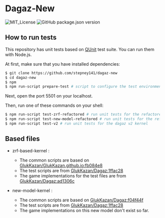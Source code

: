 # Dagaz-New

![MIT_License](https://img.shields.io/github/license/stepney141/dagaz-new?color=blue)
![GitHub package.json version](https://img.shields.io/github/package-json/v/stepney141/dagaz-new?color=brightgreen)

## How to run tests

This repository has unit tests based on [QUnit](https://qunitjs.com/) test suite. You can run them with Node.js.

At first, make sure that you have installed dependencies:

```bash
$ git clone https://github.com/stepney141/dagaz-new
$ cd dagaz-new
$ npm
$ npm run-script prepare-test # script to configure the test environment.
```

Next, open the port 5501 on your localhost.

Then, run one of these commands on your shell:

```bash
$ npm run-script test-zrf-refactored # run unit tests for the refactored zrf-based kernel
$ npm run-script test-new-model-refactored # run unit tests for the refactored new-model kernel
$ npm run-script test-v2 # run unit tests for the dagaz v2 kernel
```

## Based files

- zrf-based-kernel :
  - The common scripts are based on [GlukKazan/GlukKazan.github.io:fb084e8](https://github.com/GlukKazan/GlukKazan.github.io/blob/fb084e880915b0410b21f3190a3c9e2a86a79ce9/common-scripts)
  - The test scripts are from [GlukKazan/Dagaz:1ffac28](https://github.com/GlukKazan/Dagaz/tree/1ffac284ea075f68eb193187c1c88038cf89940f/tests)
  - The game implementations for the test files are from [GlukKazan/Dagaz:ad1306c](https://github.com/GlukKazan/Dagaz/tree/ad1306c7cb9f7a906237767f5413fb1057778c22/src/debug/games)

- new-model-kernel :
  - The common scripts are based on [GlukKazan/Dagaz:f04f44f](https://github.com/GlukKazan/Dagaz/blob/f04f44fb6d4967076f19648fd290236ab511a0ff/src/debug/kernel)
  - The test scripts are from [GlukKazan/Dagaz:1ffac28](https://github.com/GlukKazan/Dagaz/tree/1ffac284ea075f68eb193187c1c88038cf89940f/tests)
  - The game implementations on this new model don't exist so far.
